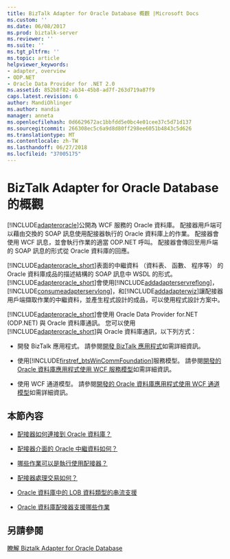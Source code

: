 ```yaml
---
title: BizTalk Adapter for Oracle Database 概觀 |Microsoft Docs
ms.custom: ''
ms.date: 06/08/2017
ms.prod: biztalk-server
ms.reviewer: ''
ms.suite: ''
ms.tgt_pltfrm: ''
ms.topic: article
helpviewer_keywords:
- adapter, overview
- ODP.NET
- Oracle Data Provider for .NET 2.0
ms.assetid: 852b8f82-ab34-45b8-ad7f-263d719a87f9
caps.latest.revision: 6
author: MandiOhlinger
ms.author: mandia
manager: anneta
ms.openlocfilehash: 0d6629672ac1bbfdd5e0bc4e01cee37c5d71d137
ms.sourcegitcommit: 266308ec5c6a9d8d80ff298ee6051b4843c5d626
ms.translationtype: MT
ms.contentlocale: zh-TW
ms.lasthandoff: 06/27/2018
ms.locfileid: "37005175"
---
```

# <a name="overview-of-biztalk-adapter-for-oracle-database"></a>BizTalk Adapter for Oracle Database 的概觀
[!INCLUDE[adapteroracle](../../includes/adapteroracle-md.md)]公開為 WCF 服務的 Oracle 資料庫。 配接器用戶端可以藉由交換的 SOAP 訊息使用配接器執行的 Oracle 資料庫上的作業。 配接器會使用 WCF 訊息，並會執行作業的適當 ODP.NET 呼叫。 配接器會傳回至用戶端的 SOAP 訊息的形式從 Oracle 資料庫的回應。  
  
 [!INCLUDE[adapteroracle_short](../../includes/adapteroracle-short-md.md)]表面的中繼資料 （資料表、 函數、 程序等） 的 Oracle 資料庫成品的描述結構的 SOAP 訊息中 WSDL 的形式。 [!INCLUDE[adapteroracle_short](../../includes/adapteroracle-short-md.md)]會使用[!INCLUDE[addadapterservreflong](../../includes/addadapterservreflong-md.md)]， [!INCLUDE[consumeadapterservlong](../../includes/consumeadapterservlong-md.md)]，和[!INCLUDE[addadapterwiz](../../includes/addadapterwiz-md.md)]讓配接器用戶端擷取作業的中繼資料，並產生程式設計的成品，可以使用程式設計方案中。  
  
 [!INCLUDE[adapteroracle_short](../../includes/adapteroracle-short-md.md)]會使用 Oracle Data Provider for.NET (ODP.NET) 與 Oracle 資料庫通訊。 您可以使用[!INCLUDE[adapteroracle_short](../../includes/adapteroracle-short-md.md)]與 Oracle 資料庫通訊，以下列方式：  
  
- 開發 BizTalk 應用程式。 請參閱[開發 BizTalk 應用程式](../../core/develop-your-biztalk-applications.md)如需詳細資訊。  
  
- 使用[!INCLUDE[firstref_btsWinCommFoundation](../../includes/firstref-btswincommfoundation-md.md)]服務模型。 請參閱[開發的 Oracle 資料庫應用程式使用 WCF 服務模型](../../adapters-and-accelerators/adapter-oracle-database/develop-oracle-database-applications-using-the-wcf-service-model.md)如需詳細資訊。  
  
- 使用 WCF 通道模型。 請參閱[開發的 Oracle 資料庫應用程式使用 WCF 通道模型](../../adapters-and-accelerators/adapter-oracle-database/develop-oracle-database-applications-using-the-wcf-channel-model.md)如需詳細資訊。  
  
## <a name="in-this-section"></a>本節內容  
  
-   [配接器如何連接到 Oracle 資料庫？](https://msdn.microsoft.com/library/cc185360(v=bts.10).aspx)  
  
-   [配接器介面的 Oracle 中繼資料如何？](https://msdn.microsoft.com/library/cc185310(v=bts.10).aspx)  
  
-   [哪些作業可以是執行使用配接器？](https://msdn.microsoft.com/library/cc185259(v=bts.10).aspx)  
  
-   [配接器處理交易如何？](https://msdn.microsoft.com/library/dd788428.aspx)  
  
-   [Oracle 資料庫中的 LOB 資料類型的串流支援](../../adapters-and-accelerators/adapter-oracle-database/streaming-support-for-lob-data-types-in-oracle-database.md)  
  
-   [Oracle 資料庫配接器支援哪些作業](../../adapters-and-accelerators/adapter-oracle-database/what-operations-are-supported-by-the-oracle-database-adapter.md)  
  
## <a name="see-also"></a>另請參閱  
 [瞭解 Biztalk Adapter for Oracle Database](../../adapters-and-accelerators/adapter-oracle-database/understand-the-biztalk-adapter-for-oracle-database.md)